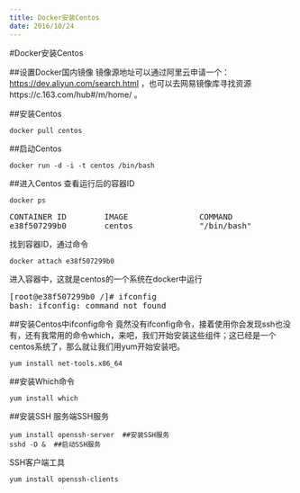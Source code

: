 ```yaml
---
title: Docker安装Centos
date: 2016/10/24
---
```


#Docker安装Centos

##设置Docker国内镜像
镜像源地址可以通过阿里云申请一个：https://dev.aliyun.com/search.html ，也可以去网易镜像库寻找资源https://c.163.com/hub#/m/home/ 。

##安装Centos
```
docker pull centos
```
##启动Centos
```
docker run -d -i -t centos /bin/bash
```
##进入Centos
查看运行后的容器ID

```
docker ps
```
<pre>
CONTAINER ID        IMAGE               COMMAND             CREATED             STATUS              PORTS               NAMES
e38f507299b0        centos              "/bin/bash"         33 minutes ago      Up 1 seconds                            naughty_curie
</pre>

找到容器ID，通过命令

```
docker attach e38f507299b0
```
进入容器中，这就是centos的一个系统在docker中运行

<pre>
[root@e38f507299b0 /]# ifconfig
bash: ifconfig: command not found
</pre>

##安装Centos中ifconfig命令
竟然没有ifconfig命令，接着使用你会发现ssh也没有，还有我常用的命令which，来吧，我们开始安装这些组件；这已经是一个centos系统了，那么就让我们用yum开始安装吧。

```
yum install net-tools.x86_64
```

##安装Which命令

```
yum install which
```

##安装SSH
服务端SSH服务

```
yum install openssh-server  ##安装SSH服务
sshd -D &  ##启动SSH服务
```

SSH客户端工具

```
yum install openssh-clients
```
